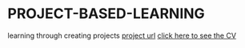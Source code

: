 # PROJECT-BASED-LEARNING
learning through creating projects
<a href="https://roadmap.sh/projects/single-page-cv"> project url<a/>
<a href="https://github.com/Atia705/PROJECT-BASED-LEARNING/commit/24ee3fb375c2951fb6893f7e6b90694554f053f7"> click here to see the CV<a/>
